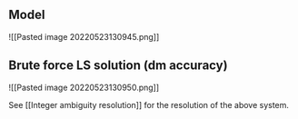 ## Model
![[Pasted image 20220523130945.png]]

## Brute force LS solution (dm accuracy)
![[Pasted image 20220523130950.png]]

See [[Integer ambiguity resolution]] for the resolution of the above system.